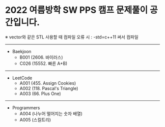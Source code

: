 # 2022 여름방학 SW PPS 캠프 문제풀이 공간입니다.

※ vector와 같은 STL 사용할 때 컴파일 오류 시 : -std=c++11 써서 컴파일

<hr/>

- Baekjoon
  - B001 (2606. 바이러스)
  - C026 (15552. 빠른 A+B)

<hr/>

- LeetCode
  - A001 (455. Assign Cookies)
  - A002 (118. Pascal's Triangle)
  - A003 (66. Plus One)

<hr/>

- Programmers
  - A004 (나누어 떨어지는 숫자 배열)
  - A005 (스킬트리)
